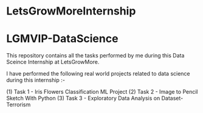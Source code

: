 # LetsGrowMoreInternship
# LGMVIP-DataScience
This repository contains all the tasks performed by me during this Data Sceince Internship at LetsGrowMore.

I have performed the following real world projects related to data science during this internship :-

(1) Task 1 - Iris Flowers Classification ML Project
(2) Task 2 - Image to Pencil Sketch With Python
(3) Task 3 - Exploratory Data Analysis on Dataset-Terrorism



